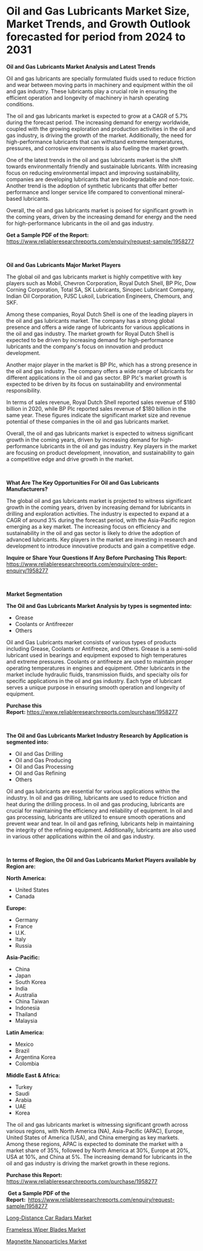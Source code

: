 <p><h1>Oil and Gas Lubricants Market Size, Market Trends, and Growth Outlook forecasted for period from 2024 to 2031</h1></p><p><strong>Oil and Gas Lubricants Market Analysis and Latest Trends</strong></p>
<p><p>Oil and gas lubricants are specially formulated fluids used to reduce friction and wear between moving parts in machinery and equipment within the oil and gas industry. These lubricants play a crucial role in ensuring the efficient operation and longevity of machinery in harsh operating conditions.</p><p>The oil and gas lubricants market is expected to grow at a CAGR of 5.7% during the forecast period. The increasing demand for energy worldwide, coupled with the growing exploration and production activities in the oil and gas industry, is driving the growth of the market. Additionally, the need for high-performance lubricants that can withstand extreme temperatures, pressures, and corrosive environments is also fueling the market growth.</p><p>One of the latest trends in the oil and gas lubricants market is the shift towards environmentally friendly and sustainable lubricants. With increasing focus on reducing environmental impact and improving sustainability, companies are developing lubricants that are biodegradable and non-toxic. Another trend is the adoption of synthetic lubricants that offer better performance and longer service life compared to conventional mineral-based lubricants.</p><p>Overall, the oil and gas lubricants market is poised for significant growth in the coming years, driven by the increasing demand for energy and the need for high-performance lubricants in the oil and gas industry.</p></p>
<p><strong>Get a Sample PDF of the Report:&nbsp;</strong> <a href="https://www.reliableresearchreports.com/enquiry/request-sample/1958277">https://www.reliableresearchreports.com/enquiry/request-sample/1958277</a></p>
<p>&nbsp;</p>
<p><strong>Oil and Gas Lubricants Major Market Players</strong></p>
<p><p>The global oil and gas lubricants market is highly competitive with key players such as Mobil, Chevron Corporation, Royal Dutch Shell, BP Plc, Dow Corning Corporation, Total SA, SK Lubricants, Sinopec Lubricant Company, Indian Oil Corporation, PJSC Lukoil, Lubrication Engineers, Chemours, and SKF.</p><p>Among these companies, Royal Dutch Shell is one of the leading players in the oil and gas lubricants market. The company has a strong global presence and offers a wide range of lubricants for various applications in the oil and gas industry. The market growth for Royal Dutch Shell is expected to be driven by increasing demand for high-performance lubricants and the company's focus on innovation and product development.</p><p>Another major player in the market is BP Plc, which has a strong presence in the oil and gas industry. The company offers a wide range of lubricants for different applications in the oil and gas sector. BP Plc's market growth is expected to be driven by its focus on sustainability and environmental responsibility.</p><p>In terms of sales revenue, Royal Dutch Shell reported sales revenue of $180 billion in 2020, while BP Plc reported sales revenue of $180 billion in the same year. These figures indicate the significant market size and revenue potential of these companies in the oil and gas lubricants market.</p><p>Overall, the oil and gas lubricants market is expected to witness significant growth in the coming years, driven by increasing demand for high-performance lubricants in the oil and gas industry. Key players in the market are focusing on product development, innovation, and sustainability to gain a competitive edge and drive growth in the market.</p></p>
<p>&nbsp;</p>
<p><strong>What Are The Key Opportunities For Oil and Gas Lubricants Manufacturers?</strong></p>
<p><p>The global oil and gas lubricants market is projected to witness significant growth in the coming years, driven by increasing demand for lubricants in drilling and exploration activities. The industry is expected to expand at a CAGR of around 3% during the forecast period, with the Asia-Pacific region emerging as a key market. The increasing focus on efficiency and sustainability in the oil and gas sector is likely to drive the adoption of advanced lubricants. Key players in the market are investing in research and development to introduce innovative products and gain a competitive edge.</p></p>
<p><strong>Inquire or Share Your Questions If Any Before Purchasing This Report:</strong> <a href="https://www.reliableresearchreports.com/enquiry/pre-order-enquiry/1958277">https://www.reliableresearchreports.com/enquiry/pre-order-enquiry/1958277</a></p>
<p>&nbsp;</p>
<p><strong>Market Segmentation</strong></p>
<p><strong>The Oil and Gas Lubricants Market Analysis by types is segmented into:</strong></p>
<p><ul><li>Grease</li><li>Coolants or Antifreezer</li><li>Others</li></ul></p>
<p><p>Oil and Gas Lubricants market consists of various types of products including Grease, Coolants or Antifreeze, and Others. Grease is a semi-solid lubricant used in bearings and equipment exposed to high temperatures and extreme pressures. Coolants or antifreeze are used to maintain proper operating temperatures in engines and equipment. Other lubricants in the market include hydraulic fluids, transmission fluids, and specialty oils for specific applications in the oil and gas industry. Each type of lubricant serves a unique purpose in ensuring smooth operation and longevity of equipment.</p></p>
<p><strong>Purchase this Report:&nbsp;</strong><a href="https://www.reliableresearchreports.com/purchase/1958277">https://www.reliableresearchreports.com/purchase/1958277</a></p>
<p>&nbsp;</p>
<p><strong>The Oil and Gas Lubricants Market Industry Research by Application is segmented into:</strong></p>
<p><ul><li>Oil and Gas Drilling</li><li>Oil and Gas Producing</li><li>Oil and Gas Processing</li><li>Oil and Gas Refining</li><li>Others</li></ul></p>
<p><p>Oil and gas lubricants are essential for various applications within the industry. In oil and gas drilling, lubricants are used to reduce friction and heat during the drilling process. In oil and gas producing, lubricants are crucial for maintaining the efficiency and reliability of equipment. In oil and gas processing, lubricants are utilized to ensure smooth operations and prevent wear and tear. In oil and gas refining, lubricants help in maintaining the integrity of the refining equipment. Additionally, lubricants are also used in various other applications within the oil and gas industry.</p></p>
<p>&nbsp;</p>
<p><strong>In terms of Region, the Oil and Gas Lubricants Market Players available by Region are:</strong></p>
<p>
    <p> <strong> North America: </strong>
        <ul>
            <li>United States</li>
            <li>Canada</li>
        </ul>
        </p> 
    <p> <strong> Europe: </strong>
        <ul>
            <li>Germany</li>
            <li>France</li>
            <li>U.K.</li>
            <li>Italy</li>
            <li>Russia</li>
        </ul>
        </p> 
    <p> <strong> Asia-Pacific: </strong>
        <ul>
            <li>China</li>
            <li>Japan</li>
            <li>South Korea</li>
            <li>India</li>
            <li>Australia</li>
            <li>China Taiwan</li>
            <li>Indonesia</li>
            <li>Thailand</li>
            <li>Malaysia</li>
        </ul>
        </p> 
    <p> <strong> Latin America: </strong>
        <ul>
            <li>Mexico</li>
            <li>Brazil</li>
            <li>Argentina Korea</li>
            <li>Colombia</li>
        </ul>
        </p> 
    <p> <strong> Middle East & Africa: </strong>
        <ul>
            <li>Turkey</li>
            <li>Saudi</li>
            <li>Arabia</li>
            <li>UAE</li>
            <li>Korea</li>
        </ul>
    </p>
    </p>
<p><p>The oil and gas lubricants market is witnessing significant growth across various regions, with North America (NA), Asia-Pacific (APAC), Europe, United States of America (USA), and China emerging as key markets. Among these regions, APAC is expected to dominate the market with a market share of 35%, followed by North America at 30%, Europe at 20%, USA at 10%, and China at 5%. The increasing demand for lubricants in the oil and gas industry is driving the market growth in these regions.</p></p>
<p><strong>Purchase this Report: </strong><a href="https://www.reliableresearchreports.com/purchase/1958277">https://www.reliableresearchreports.com/purchase/1958277</a></p>
<p>&nbsp;<strong>Get a Sample PDF of the Report:&nbsp;&nbsp;</strong><a href="https://www.reliableresearchreports.com/enquiry/request-sample/1958277">https://www.reliableresearchreports.com/enquiry/request-sample/1958277</a></p>
<p><strong></strong></p>
<p><p><a href="https://view.publitas.com/reportprime-1/long-distance-car-radars-market-research-report-provides-critical-insights-that-can-help-shape-business-development-and-investment-strategies/">Long-Distance Car Radars Market</a></p><p><a href="https://view.publitas.com/reportprime-1/global-frameless-wiper-blades-market-by-types-applications-and-major-players-with-regional-growth-rate-analysis-and-development-situation-from-2023-to-2030/">Frameless Wiper Blades Market</a></p><p><a href="https://github.com/Sinjinluong3e0awx2m195k76/Market-Research-Report-List-1/blob/main/magnetite-nanoparticles-market.md">Magnetite Nanoparticles Market</a></p></p>